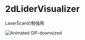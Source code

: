 # 2dLiderVisualizer
LaserScanの勉強用

![Animated GIF-downsized](https://user-images.githubusercontent.com/38370926/120883940-30cba080-c61b-11eb-9b63-d8f939f3dfdd.gif)

